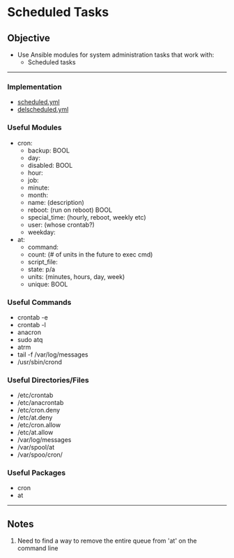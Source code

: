 # Scheduled Tasks

## Objective
* Use Ansible modules for system administration tasks that work with:
	*  Scheduled tasks

---

### Implementation
* [scheduled.yml](scheduled.yml)
* [delscheduled.yml](delscheduled.yml)

### Useful Modules
* cron:
	* backup: BOOL
	* day:
	* disabled: BOOL
	* hour:
	* job: 
	* minute:
	* month:
	* name: (description)
	* reboot: (run on reboot) BOOL
	* special_time: (hourly, reboot, weekly etc)
	* user: (whose crontab?)
	* weekday:
* at:
	* command:
	* count: (# of units in the future to exec cmd)
	* script_file:
	* state: p/a
	* units: (minutes, hours, day, week)
	* unique: BOOL

### Useful Commands
* crontab -e
* crontab -l
* anacron
* sudo atq
* atrm
* tail -f /var/log/messages
* /usr/sbin/crond

### Useful Directories/Files
* /etc/crontab
* /etc/anacrontab
* /etc/cron.deny
* /etc/at.deny
* /etc/cron.allow
* /etc/at.allow
* /var/log/messages
* /var/spool/at
* /var/spoo/cron/

### Useful Packages
* cron
* at

---

## Notes
1. Need to find a way to remove the entire queue from 'at' on the command line
